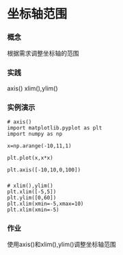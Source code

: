 # 坐标轴范围

### 概念
根据需求调整坐标轴的范围

### 实践
axis()
xlim(),ylim()

### 实例演示
    # axis()
    import matplotlib.pyplot as plt
    import numpy as np
    
    x=np.arange(-10,11,1)
    
    plt.plot(x,x*x)
    
    plt.axis([-10,10,0,100])
###
    # xlim(),ylim()
    plt.xlim([-5,5])
    plt.ylim([0,60])
    plt.xlim(xmin=-5,xmax=10)
    plt.xlim(xmin=-5)

### 作业
使用axis()和xlim(),ylim()调整坐标轴范围
